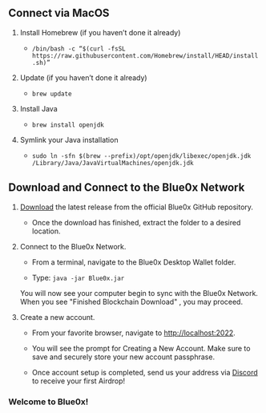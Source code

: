 ## **Connect via MacOS** ##

1. Install Homebrew (if you haven’t done it already)

  	- `/bin/bash -c “$(curl -fsSL https://raw.githubusercontent.com/Homebrew/install/HEAD/install.sh)”`

2. Update (if you haven’t done it already)

  	- `brew update`

3. Install Java

  	- `brew install openjdk`

4. Symlink your Java installation

  	- `sudo ln -sfn $(brew --prefix)/opt/openjdk/libexec/openjdk.jdk /Library/Java/JavaVirtualMachines/openjdk.jdk`

## Download and Connect to the Blue0x Network

1. [Download](https://github.com/theBlue0x/desktop-wallet/releases/download/Blue0x-Desktop-Wallet-v1.12.2/Blue0x-Desktop-Wallet-v1.12.2.zip) the latest release from the official Blue0x GitHub repository.

	- Once the download has finished, extract the folder to a desired location.
  
2. Connect to the Blue0x Network.

	- From a terminal, navigate to the Blue0x Desktop Wallet folder. 
	
	- Type: `java -jar Blue0x.jar`
	
	You will now see your computer begin to sync with the Blue0x Network. When you see "Finished Blockchain Download" , you may proceed.
	
3. Create a new account.

	- From your favorite browser, navigate to [http://localhost:2022](http://localhost:2022).
  
	- You will see the prompt for Creating a New Account.  Make sure to save and securely store your new account passphrase.
	
	- Once account setup is completed, send us your address via [Discord](https://discord.gg/EbBWRSPW63) to receive your first Airdrop!
	
### Welcome to Blue0x! ###
